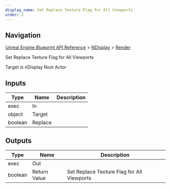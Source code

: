 ```yaml
---
display_name: Set Replace Texture Flag for All Viewports
order: 2
---
```

## Navigation

[Unreal Engine Blueprint API Reference](https://dev.epicgames.com/documentation/en-us/unreal-engine/BlueprintAPI) > [NDisplay](https://dev.epicgames.com/documentation/en-us/unreal-engine/BlueprintAPI/NDisplay) > [Render](https://dev.epicgames.com/documentation/en-us/unreal-engine/BlueprintAPI/NDisplay/Render)

Set Replace Texture Flag for All Viewports

Target is nDisplay Root Actor

## Inputs

| Type | Name | Description |
| --- | --- | --- |
| exec | In |  |
| object | Target |  |
| boolean | Replace |  |

## Outputs

| Type | Name | Description |
| --- | --- | --- |
| exec | Out |  |
| boolean | Return Value | Set Replace Texture Flag for All Viewports |
